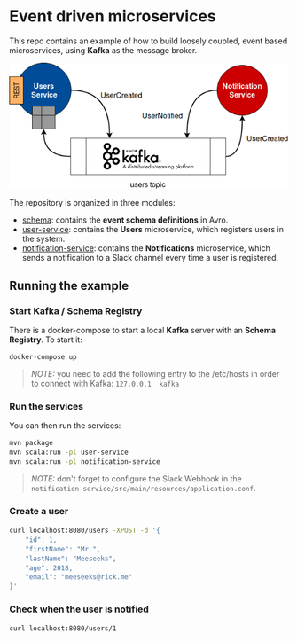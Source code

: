 # Event driven microservices

This repo contains an example of how to build loosely coupled, event based microservices, 
using **Kafka** as the message broker.

![Diagram](diagram.png)

The repository is organized in three modules:

- [schema](schema): contains the **event schema definitions** in Avro.
- [user-service](user-service): contains the **Users** microservice, which registers users in the system.
- [notification-service](notification-service): contains the **Notifications** microservice, which sends a notification to a Slack channel every time a user is registered.

## Running the example

### Start Kafka / Schema Registry

There is a docker-compose to start a local **Kafka** server with an **Schema Registry**. To start it:

```sh
docker-compose up
```

> *NOTE:* you need to add the following entry to the /etc/hosts in order to connect with Kafka: `127.0.0.1	kafka`

### Run the services

You can then run the services:

```sh
mvn package
mvn scala:run -pl user-service
mvn scala:run -pl notification-service
```

> *NOTE:* don't forget to configure the Slack Webhook in the `notification-service/src/main/resources/application.conf`.

### Create a user

```sh
curl localhost:8080/users -XPOST -d '{ 
    "id": 1,
    "firstName": "Mr.", 
    "lastName": "Meeseeks",
    "age": 2018,
    "email": "meeseeks@rick.me"
}'
```

### Check when the user is notified

```sh
curl localhost:8080/users/1
```
